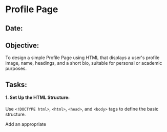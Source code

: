 # Profile Page
## Date:
## Objective:

To design a simple Profile Page using HTML that displays a user's profile image, name, headings, and a short bio, suitable for personal or academic purposes.

## Tasks:

#### 1. Set Up the HTML Structure:

Use ```<!DOCTYPE html>```, ```<html>```, ```<head>```, and ```<body>``` tags to define the basic structure.

Add an appropriate <title> such as "My Profile".

#### 2. Add Page Headings:

Insert a main heading using ```<h1>``` for the user's name.

Include subheadings such as ```<h2>``` or ```<h3>``` for titles or roles (e.g., "Student", "Web Developer").

#### 3. Insert a Profile Image:

Use the ```<img>``` tag to display the user’s profile picture.

Add alt text and set basic attributes like width and height.

#### 4. Include a Short Bio Section:

Add a paragraph using <p> to provide a short introduction or biography.

The content may include education, interests, or a personal statement.

#### 5. Organize Content Using HTML Elements:

Use ```<section>```, ```<div>```, or ```<article>``` for logical grouping.

Add a horizontal line (```<hr>```) to separate sections.

#### 6. Keep the Design HTML-Only:

Do not use CSS or JavaScript.

Focus on semantic HTML and readability.
## HTML Code:
```
<!DOCTYPE html>
<html lang="en">
<head>
    <meta charset="UTF-8">
    <meta name="viewport" content="width=device-width, initial-scale=1.0">
    <title>Admission Enquiry-SEC</title>
</head>
<body>
    <form>
        <h1>SAVEETHA ENGINEERING COLLEGE</h1>
        <h2>Admission enquiry form</h2>
        <label>Full Name</label> <br><input type="text">
        <br><br>
        <label>Email Id</label><br> <input type="email">
        <br><br>
        <label>Phone Number</label> <br> <input type="tel">
        <br><br>
        <label>D.O.B</label><br><input type="date">
        <br><br>
        <label name="gender">Gender: </label>
        <input type="radio" name="gender">Male
        <input type="radio" name="gender">female
        <input type="radio" name="gender">Others
        <br><br>
        <label>Choose Department : </label>
        <select>
          <option>ECE</option>
          <option>CSE</option>
          <option>EEE</option>
          <option>AIML</option>
          <option>MECH</option>
          <option>EIE</option>
          <option>AIDS</option>
        </select>
        <br><br>
        <label>Academic Qualification</label><br>
        <textarea rows=5 cols="30"></textarea>
        <br><br>
        <label>Address</label><br>
        <textarea rows=5 cols="30"></textarea>
        <br><br>
        <label>Preferred Mode of Contact : </label>
        <input type = "checkbox">Email
        <input type = "checkbox">Phone
        <br><br>
        <button>Submit</button>
        <button type="reset">Clear</button>
    </form>
</body>
</html>
```
## Live WEB PAGE:
https://samjxdev.github.io/Profile_page/
## Output:
![image](https://github.com/user-attachments/assets/dfaf36ac-e7c6-414a-ae47-957e5bacf99b)


## Result:
A simple Profile Page using HTML that displays a user's profile image, name, headings, and a short bio, suitable for personal or academic purposes is designed successfully.
